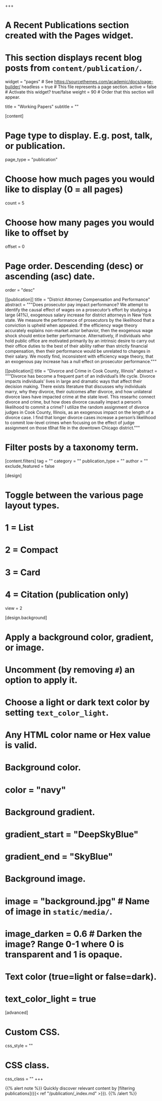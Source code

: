+++
# A Recent Publications section created with the Pages widget.
# This section displays recent blog posts from `content/publication/`.

widget = "pages"  # See https://sourcethemes.com/academic/docs/page-builder/
headless = true  # This file represents a page section.
active = false  # Activate this widget? true/false
weight = 90  # Order that this section will appear.

title = "Working Papers"
subtitle = ""

[content]
  # Page type to display. E.g. post, talk, or publication.
  page_type = "publication"
  
  # Choose how much pages you would like to display (0 = all pages)
  count = 5
  
  # Choose how many pages you would like to offset by
  offset = 0

  # Page order. Descending (desc) or ascending (asc) date.
  order = "desc"
  
[[publication]]
  title = "District Attorney Compensation and Performance"
  abstract = """Does prosecutor pay impact performance? We attempt to identify the causal effect of wages on a prosecutor’s effort by studying a large (41%), exogenous salary increase for district attorneys in New York state. We measure the performance of prosecutors by the likelihood that a conviction is upheld when appealed. If the efficiency wage theory accurately explains non-market actor behavior, then the exogenous wage shock should entice better performance. Alternatively, if individuals who hold public office are motivated primarily by an intrinsic desire to carry out their office duties to the best of their ability rather than strictly financial compensation, then their performance would be unrelated to changes in their salary. We mostly find, inconsistent with efficiency wage theory, that an exogenous pay increase has a null effect on prosecutor performance."""

[[publication]]
  title = "Divorce and Crime in Cook County, Illinois"
  abstract = """Divorce has become a frequent part of an individual’s life cycle. Divorce impacts individuals’ lives in large and dramatic ways that affect their decision making. There exists literature that discusses why individuals marry, why they divorce, their outcomes after divorce, and how unilateral divorce laws have impacted crime at the state level. This researhc connect divorce and crime, but how does divorce causally impact a person’s likelihood to commit a crime? I utilize the random assignment of divorce judges in Cook County, Illinois, as an exogenous impact on the length of a divorce case. I find that longer divorce cases increase a person’s likelihood to commit low-level crimes when focusing on the effect of judge assignment on those tßhat file in the downtown Chicago district."""


  # Filter posts by a taxonomy term.
  [content.filters]
    tag = ""
    category = ""
    publication_type = ""
    author = ""
    exclude_featured = false
  
[design]
  # Toggle between the various page layout types.
  #   1 = List
  #   2 = Compact
  #   3 = Card
  #   4 = Citation (publication only)
  view = 2
  
[design.background]
  # Apply a background color, gradient, or image.
  #   Uncomment (by removing `#`) an option to apply it.
  #   Choose a light or dark text color by setting `text_color_light`.
  #   Any HTML color name or Hex value is valid.
    
  # Background color.
  # color = "navy"
  
  # Background gradient.
  # gradient_start = "DeepSkyBlue"
  # gradient_end = "SkyBlue"
  
  # Background image.
  # image = "background.jpg"  # Name of image in `static/media/`.
  # image_darken = 0.6  # Darken the image? Range 0-1 where 0 is transparent and 1 is opaque.

  # Text color (true=light or false=dark).
  # text_color_light = true  
  
[advanced]
 # Custom CSS. 
 css_style = ""
 
 # CSS class.
 css_class = ""
+++

{{% alert note %}}
Quickly discover relevant content by [filtering publications]({{< ref "/publication/_index.md" >}}).
{{% /alert %}}
